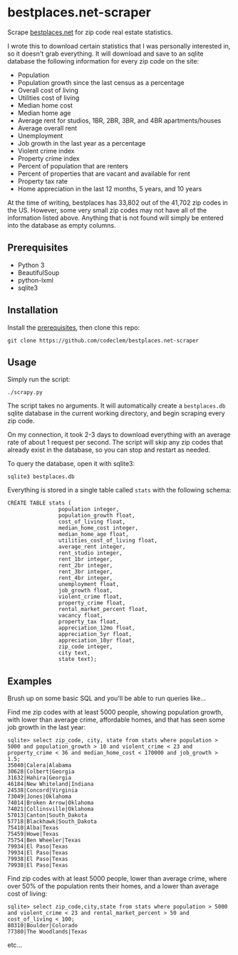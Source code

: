 # bestplaces.net-scraper

Scrape [bestplaces.net](https://www.bestplaces.net/) for zip code real estate 
statistics.

I wrote this to download certain statistics that I was personally interested 
in, so it doesn't grab everything. It will download and save to an sqlite 
database the following information for every zip code on the site:
* Population
* Population growth since the last census as a percentage
* Overall cost of living
* Utilities cost of living
* Median home cost
* Median home age
* Average rent for studios, 1BR, 2BR, 3BR, and 4BR apartments/houses
* Average overall rent
* Unemployment
* Job growth in the last year as a percentage
* Violent crime index
* Property crime index
* Percent of population that are renters
* Percent of properties that are vacant and available for rent
* Property tax rate
* Home appreciation in the last 12 months, 5 years, and 10 years

At the time of writing, bestplaces has 33,802 out of the 41,702 zip codes in 
the US. However, some very small zip codes may not have all of the information 
listed above. Anything that is not found will simply be entered into the 
database as empty columns.

## Prerequisites
* Python 3
* BeautifulSoup
* python-lxml
* sqlite3

## Installation
Install the [prerequisites](#prerequisites), then clone this repo:
```
git clone https://github.com/codeclem/bestplaces.net-scraper
```

## Usage
Simply run the script:
```
./scrapy.py
```
The script takes no arguments. It will automatically create a `bestplaces.db` 
sqlite database in the current working directory, and begin scraping every 
zip code.

On my connection, it took 2-3 days to download everything with an average rate 
of about 1 request per second. The script will skip any zip codes that already 
exist in the database, so you can stop and restart as needed.

To query the database, open it with sqlite3:
```
sqlite3 bestplaces.db
```
Everything is stored in a single table called `stats` with the following schema:
```
CREATE TABLE stats (
                population integer,
                population_growth float,
                cost_of_living float,
                median_home_cost integer,
                median_home_age float,
                utilities_cost_of_living float,
                average_rent integer,
                rent_studio integer,
                rent_1br integer,
                rent_2br integer,
                rent_3br integer,
                rent_4br integer,
                unemployment float,
                job_growth float,
                violent_crime float,
                property_crime float,
                rental_market_percent float,
                vacancy float,
                property_tax float,
                appreciation_12mo float,
                appreciation_5yr float,
                appreciation_10yr float,
                zip_code integer,
                city text,
                state text);
```
## Examples
Brush up on some basic SQL and you'll be able to run queries like...

Find me zip codes with at least 5000 people, showing population growth, 
with lower than average crime, affordable homes, and that has seen some job 
growth in the last year:
```
sqlite> select zip_code, city, state from stats where population > 5000 and population_growth > 10 and violent_crime < 23 and property_crime < 36 and median_home_cost < 170000 and job_growth > 1.5;
35040|Calera|Alabama
30628|Colbert|Georgia
31632|Hahira|Georgia
46184|New Whiteland|Indiana
24538|Concord|Virginia
73049|Jones|Oklahoma
74014|Broken Arrow|Oklahoma
74021|Collinsville|Oklahoma
57013|Canton|South_Dakota
57718|Blackhawk|South_Dakota
75410|Alba|Texas
75459|Howe|Texas
75754|Ben Wheeler|Texas
79934|El Paso|Texas
79934|El Paso|Texas
79938|El Paso|Texas
79938|El Paso|Texas
```

Find zip codes with at least 5000 people, lower than average crime, where over 
50% of the population rents their homes, and a lower than average cost of 
living:
```
sqlite> select zip_code,city,state from stats where population > 5000 and violent_crime < 23 and rental_market_percent > 50 and cost_of_living < 100;
80310|Boulder|Colorado
77380|The Woodlands|Texas
```
etc...
